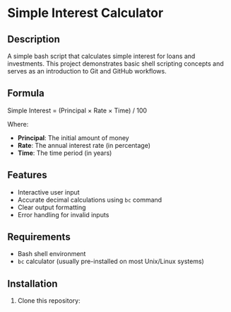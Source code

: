 # Simple Interest Calculator

## Description
A simple bash script that calculates simple interest for loans and investments. This project demonstrates basic shell scripting concepts and serves as an introduction to Git and GitHub workflows.

## Formula
Simple Interest = (Principal × Rate × Time) / 100

Where:
- **Principal**: The initial amount of money
- **Rate**: The annual interest rate (in percentage)  
- **Time**: The time period (in years)

## Features
- Interactive user input
- Accurate decimal calculations using `bc` command
- Clear output formatting
- Error handling for invalid inputs

## Requirements
- Bash shell environment
- `bc` calculator (usually pre-installed on most Unix/Linux systems)

## Installation
1. Clone this repository:
